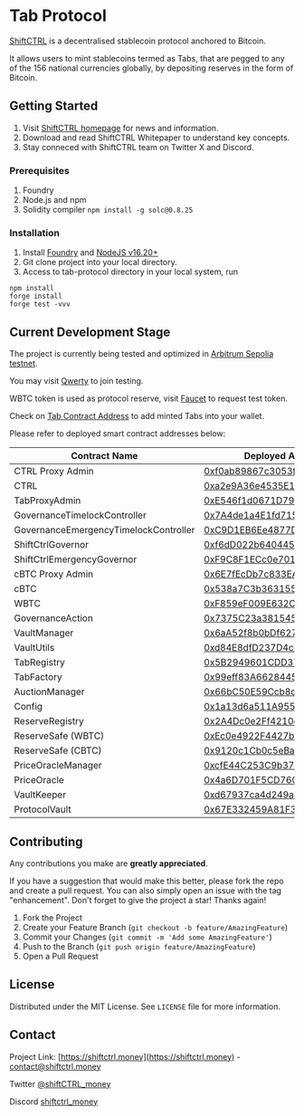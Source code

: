 # Tab Protocol
[ShiftCTRL](https://shiftctrl.money) is a decentralised stablecoin protocol anchored to Bitcoin. 

It allows users to mint stablecoins termed as Tabs, that are pegged to any of the 156 national currencies globally, by depositing reserves in the form of Bitcoin.

## Getting Started
1. Visit [ShiftCTRL homepage](https://shiftctrl.money) for news and information.
2. Download and read ShiftCTRL Whitepaper to understand key concepts.
3. Stay conneced with ShiftCTRL team on Twitter X and Discord.

### Prerequisites
1. Foundry
2. Node.js and npm
3. Solidity compiler ``` npm install -g solc@0.8.25 ```

### Installation
1. Install [Foundry](https://book.getfoundry.sh/getting-started/installation) and [NodeJS v16.20+](https://nodejs.org/)
2. Git clone project into your local directory.
3. Access to tab-protocol directory in your local system, run
```
npm install
forge install
forge test -vvv
```

## Current Development Stage
The project is currently being tested and optimized in [Arbitrum Sepolia testnet](https://sepolia.arbiscan.io).

You may visit [Qwerty](https://qwerty.shiftctrl.money) to join testing.

WBTC token is used as protocol reserve, visit [Faucet](https://qwerty.shiftctrl.money/faucet) to request test token.

Check on [Tab Contract Address](https://github.com/shiftctrl-money/tab-protocol/blob/92d3eb29e8b9c2d8a0d275c63efb56f4ff0c3de8/contracts/token/Tabs.md) to add minted Tabs into your wallet.

Please refer to deployed smart contract addresses below:

| Contract Name                             | Deployed Address (Arbitrum Sepolia)                                                                                        |
|-------------------------------------------|----------------------------------------------------------------------------------------------------------------------------|
|CTRL Proxy Admin							|[0xf0ab89867c3053f91ebeD2b0dBe44B47BE2A0C13](https://sepolia.arbiscan.io/address/0xf0ab89867c3053f91ebed2b0dbe44b47be2a0c13)|
|CTRL										|[0xa2e9A36e4535E1c832A6c54aEA4b9954889342d3](https://sepolia.arbiscan.io/address/0xa2e9A36e4535E1c832A6c54aEA4b9954889342d3)|
|TabProxyAdmin								|[0xE546f1d0671D79319C71edC1B42089f913bc9971](https://sepolia.arbiscan.io/address/0xE546f1d0671D79319C71edC1B42089f913bc9971)|
|GovernanceTimelockController				|[0x7A4de1a4E1fd7159A810CDe7bE23C32458f7Bb46](https://sepolia.arbiscan.io/address/0x7A4de1a4E1fd7159A810CDe7bE23C32458f7Bb46)|
|GovernanceEmergencyTimelockController		|[0xC9D1EB6Ee4877D5De9b70B29dDd37A3Cf9A2175F](https://sepolia.arbiscan.io/address/0xC9D1EB6Ee4877D5De9b70B29dDd37A3Cf9A2175F)|
|ShiftCtrlGovernor							|[0xf6dD022b6404454fe75Bc0276A8E98DEF9D0Fb03](https://sepolia.arbiscan.io/address/0xf6dD022b6404454fe75Bc0276A8E98DEF9D0Fb03)|
|ShiftCtrlEmergencyGovernor					|[0xF9C8F1ECc0e701204616033f1d52Ff30B83009bB](https://sepolia.arbiscan.io/address/0xF9C8F1ECc0e701204616033f1d52Ff30B83009bB)|
|cBTC Proxy Admin							|[0x6E7fEcDb7c833EA10DC47B34dD15b1e1EdFA8449](https://sepolia.arbiscan.io/address/0x6E7fEcDb7c833EA10DC47B34dD15b1e1EdFA8449)|
|cBTC										|[0x538a7C3b36315554DDa6B1f8321c2e50fd95a271](https://sepolia.arbiscan.io/address/0x538a7C3b36315554DDa6B1f8321c2e50fd95a271)|
|WBTC										|[0xF859eF009E632C7df37a73D5827A84FF0B43aDe6](https://sepolia.arbiscan.io/address/0xF859eF009E632C7df37a73D5827A84FF0B43aDe6)|
|GovernanceAction							|[0x7375C23a3815455D673c7366C2102e3685537B20](https://sepolia.arbiscan.io/address/0x7375C23a3815455D673c7366C2102e3685537B20)|
|VaultManager								|[0x6aA52f8b0bDf627f59E635dA95c735232881c93b](https://sepolia.arbiscan.io/address/0x6aA52f8b0bDf627f59E635dA95c735232881c93b)|
|VaultUtils                                 |[0xd84E8dfD237D4c8ab47B2291441b1d4826EBDf01](https://sepolia.arbiscan.io/address/0xd84E8dfD237D4c8ab47B2291441b1d4826EBDf01)|
|TabRegistry								|[0x5B2949601CDD3721FF11bF55419F427c9C118e2c](https://sepolia.arbiscan.io/address/0x5B2949601CDD3721FF11bF55419F427c9C118e2c)|
|TabFactory									|[0x99eff83A66284459946Ff36E4c8eAa92f07d6782](https://sepolia.arbiscan.io/address/0x99eff83A66284459946Ff36E4c8eAa92f07d6782)|
|AuctionManager								|[0x66bC50E59Ccb8d1775C73A69a252Ce43b7d047A8](https://sepolia.arbiscan.io/address/0x66bC50E59Ccb8d1775C73A69a252Ce43b7d047A8)|
|Config										|[0x1a13d6a511A9551eC1A493C26362836e80aC4d65](https://sepolia.arbiscan.io/address/0x1a13d6a511A9551eC1A493C26362836e80aC4d65)|
|ReserveRegistry							|[0x2A4Dc0e2Ff4210ec81b14eC97CE3fB755824B0C7](https://sepolia.arbiscan.io/address/0x2A4Dc0e2Ff4210ec81b14eC97CE3fB755824B0C7)|
|ReserveSafe (WBTC)							|[0xEc0e4922F4427b06475A5fd3ec729467BbaB8de3](https://sepolia.arbiscan.io/address/0xEc0e4922F4427b06475A5fd3ec729467BbaB8de3)|
|ReserveSafe (CBTC)	 						|[0x9120c1Cb0c5eBa7946865E1EEa2C584f2865821C](https://sepolia.arbiscan.io/address/0x9120c1Cb0c5eBa7946865E1EEa2C584f2865821C)|
|PriceOracleManager							|[0xcfE44C253C9b37FDD54d36C600D33Cbf3edfA5B7](https://sepolia.arbiscan.io/address/0xcfE44C253C9b37FDD54d36C600D33Cbf3edfA5B7)|
|PriceOracle								|[0x4a6D701F5CD7605be2eC9EA1D945f07D8DdbD1f0](https://sepolia.arbiscan.io/address/0x4a6D701F5CD7605be2eC9EA1D945f07D8DdbD1f0)|
|VaultKeeper								|[0xd67937ca4d249a4caC262B18c3cCB747042Dd51B](https://sepolia.arbiscan.io/address/0xd67937ca4d249a4caC262B18c3cCB747042Dd51B)|
|ProtocolVault 								|[0x67E332459A81F3d64142829541b6fec608356B63](https://sepolia.arbiscan.io/address/0x67E332459A81F3d64142829541b6fec608356B63)|

## Contributing

Any contributions you make are **greatly appreciated**.

If you have a suggestion that would make this better, please fork the repo and create a pull request. 
You can also simply open an issue with the tag "enhancement".
Don't forget to give the project a star! Thanks again!

1. Fork the Project
2. Create your Feature Branch (`git checkout -b feature/AmazingFeature`)
3. Commit your Changes (`git commit -m 'Add some AmazingFeature'`)
4. Push to the Branch (`git push origin feature/AmazingFeature`)
5. Open a Pull Request

## License
Distributed under the MIT License. See `LICENSE` file for more information.

## Contact
Project Link: [https://shiftctrl.money](https://shiftctrl.money) - contact@shiftctrl.money

Twitter [@shiftCTRL_money](https://twitter.com/shiftCTRL_money) 

Discord [shiftctrl_money](https://discord.gg/7w6JhTNt9K)